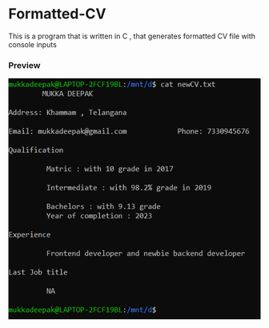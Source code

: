# Formatted-CV
This is a program that is written in C , that generates formatted CV file with console inputs

### Preview

![](https://github.com/Deepakmukka1/Formatted-CV/blob/main/temp.PNG)
